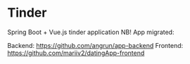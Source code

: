 # Tinder
Spring Boot + Vue.js tinder application
NB! App migrated:

Backend: https://github.com/angrun/app-backend
Frontend: https://github.com/mariiv2/datingApp-frontend

